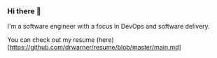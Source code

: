 ### Hi there 👋

I'm a software engineer with a focus in DevOps and software delivery. 

You can check out my resume (here)[https://github.com/drwarner/resume/blob/master/main.md]

<!--
**drwarner/drwarner** is a ✨ _special_ ✨ repository because its `README.md` (this file) appears on your GitHub profile.

Here are some ideas to get you started:

- 🔭 I’m currently working on ...
- 🌱 I’m currently learning ...
- 👯 I’m looking to collaborate on ...
- 🤔 I’m looking for help with ...
- 💬 Ask me about ...
- 📫 How to reach me: ...
- 😄 Pronouns: ...
- ⚡ Fun fact: ...
-->
